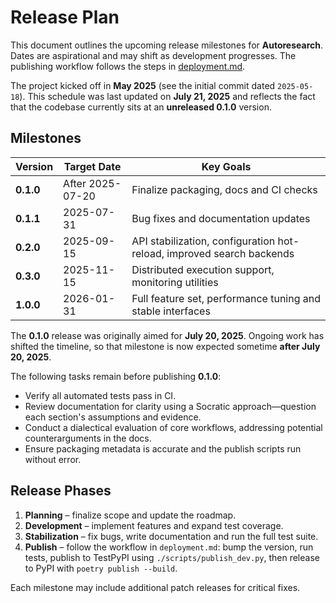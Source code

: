 # Release Plan

This document outlines the upcoming release milestones for **Autoresearch**. Dates are aspirational and may shift as development progresses. The publishing workflow follows the steps in [deployment.md](deployment.md).

The project kicked off in **May 2025** (see the initial commit dated `2025-05-18`).
This schedule was last updated on **July 21, 2025** and reflects the fact that
the codebase currently sits at an **unreleased 0.1.0** version.

## Milestones

| Version | Target Date | Key Goals |
| ------- | ----------- | --------- |
| **0.1.0** | After 2025-07-20 | Finalize packaging, docs and CI checks |
| **0.1.1** | 2025-07-31 | Bug fixes and documentation updates |
| **0.2.0** | 2025-09-15 | API stabilization, configuration hot-reload, improved search backends |
| **0.3.0** | 2025-11-15 | Distributed execution support, monitoring utilities |
| **1.0.0** | 2026-01-31 | Full feature set, performance tuning and stable interfaces |

The **0.1.0** release was originally aimed for **July 20, 2025**. Ongoing work has
shifted the timeline, so that milestone is now expected sometime **after
July 20, 2025**.

The following tasks remain before publishing **0.1.0**:

- Verify all automated tests pass in CI.
- Review documentation for clarity using a Socratic approach—question each section's assumptions and evidence.
- Conduct a dialectical evaluation of core workflows, addressing potential counterarguments in the docs.
- Ensure packaging metadata is accurate and the publish scripts run without error.

## Release Phases

1. **Planning** – finalize scope and update the roadmap.
2. **Development** – implement features and expand test coverage.
3. **Stabilization** – fix bugs, write documentation and run the full test suite.
4. **Publish** – follow the workflow in `deployment.md`: bump the version, run tests, publish to TestPyPI using `./scripts/publish_dev.py`, then release to PyPI with `poetry publish --build`.

Each milestone may include additional patch releases for critical fixes.
